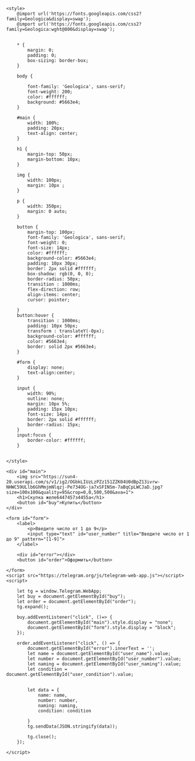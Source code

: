 <!doctype html>
<html lang="ru">
<head>
    <meta charset="UTF-8">
    <meta name="viewport"
          content="width=device-width, user-scalable=no, initial-scale=1.0, maximum-scale=1.0, minimum-scale=1.0">
    <meta http-equiv="X-UA-Compatible" content="ie=edge">
    <title>NoXeon</title>

    <style>
        @import url('https://fonts.googleapis.com/css2?family=Geologica&display=swap');
        @import url('https://fonts.googleapis.com/css2?family=Geologica:wght@800&display=swap');


        * {
            margin: 0;
            padding: 0;
            box-sizing: border-box;
        }

        body {

            font-family: 'Geologica', sans-serif;
            font-weight: 200;
            color: #ffffff;
            background: #5663e4;
        }

        #main {
            width: 100%;
            padding: 20px;
            text-align: center;
        }

        h1 {
            margin-top: 50px;
            margin-bottom: 10px;
        }

        img {
            width: 100px;
            margin: 10px ;
        }

        p {
            width: 350px;
            margin: 0 auto;
        }

        button {
            margin-top: 100px;
            font-family: 'Geologica', sans-serif;
            font-weight: 0;
            font-size: 14px;
            color: #ffffff;
            background-color: #5663e4;
            padding: 10px 30px;
            border: 2px solid #ffffff;
            box-shadow: rgb(0, 0, 0);
            border-radius: 50px;
            transition : 1000ms;
            flex-direction: row;
            align-items: center;
            cursor: pointer;

        }
        button:hover {
            transition : 1000ms;
            padding: 10px 50px;
            transform : translateY(-0px);
            background-color: #ffffff;
            color: #5663e4;
            border: solid 2px #5663e4;
        }

        #form {
            display: none;
            text-align:center;
        }

        input {
            width: 90%;
            outline: none;
            margin: 10px 5%;
            padding: 15px 10px;
            font-size: 14px;
            border: 2px solid #ffffff;
            border-radius: 15px;
        }
        input:focus {
            border-color: #ffffff;
        }


    </style>
</head>
<body>

    <div id="main">
        <img src="https://sun4-20.userapi.com/s/v1/ig2/OGbkLIUzLzPZz151ZZK04U0dBpZ13ivrw-NHWC59ULlb6GhMmjmNlqzj-Pe734OG-ja7xSFINSm-7aBqCpLWCJaD.jpg?size=100x100&quality=95&crop=0,0,500,500&ava=1">
        <h1>Скупка желе6447457з4455а</h1>
        <button id="buy">Купить</button>
    </div>

    <form id="form">
        <label>
            <p>Введите число от 1 до 9</p>
            <input type="text" id="user_number" title="Введите число от 1 до 9" pattern="[1-9]">
        </label>



<!--        <label>-->
<!--            <p>Введите число от 1 до 9</p>-->
<!--            <input type="text" id="user_name" required placeholder="Как к Вам обращаться?" title="от 3 символов" pattern="^[A-Za-zА-Яа-яЁё\s]{3,}">-->
<!--        </label>-->
<!--        -->
<!--        <label>-->
<!--            <p>Введите число от 1 до 9</p>-->
<!--            <input type="text" id="user_number" required placeholder="Введите номер телефона" title="от 10 до 11 цифр" pattern="[0-9]{10,11}">-->
<!--        </label>-->
<!--        -->
<!--        <label>-->
<!--            <p>Введите число от 1 до 9</p>-->
<!--             <input type="text" id="user_naming" required placeholder="Название комплектующего" title="от 3 символов" pattern="^[A-Za-zА-Яа-яЁё\s]{3,}">-->
<!--            -->
<!--        </label>-->
<!--        -->
<!--        <label>-->
<!--            <p>Введите число от 1 до 9</p>-->
<!--            <input type="text" id="user_condition" required placeholder="Состояние комплектующего" title="от 3 символов" pattern="^[A-Za-zА-Яа-яЁё\s]{3,}">-->
<!--        </label>-->

<!--        <input type="text" id="user_name" required placeholder="Как к Вам обращаться?" title="от 3 символов" pattern="^[A-Za-zА-Яа-яЁё\s]{3,}">-->



<!--        <input type="text" id="user_number" required placeholder="Введите номер телефона" title="от 10 до 11 цифр" pattern="[0-9]{10,11}">-->



<!--        <input type="text" id="user_naming" required placeholder="Название комплектующего" title="от 3 символов" pattern="^[A-Za-zА-Яа-яЁё\s]{3,}">-->



<!--        <input type="text" id="user_condition" required placeholder="Состояние комплектующего" title="от 3 символов" pattern="^[A-Za-zА-Яа-яЁё\s]{3,}">-->



        <div id="error"></div>
        <button id="order">Оформить</button>

    </form>
    <script src="https://telegram.org/js/telegram-web-app.js"></script>
    <script>

        let tg = window.Telegram.WebApp;
        let buy = document.getElementById("buy");
        let order = document.getElementById("order");
        tg.expand();

        buy.addEventListener("click", ()=> {
            document.getElementById("main").style.display = "none";
            document.getElementById("form").style.display = "block";
        });

        order.addEventListener("click", () => {
            document.getElementById("error").innerText = '';
            let name = document.getElementById("user_name").value;
            let number = document.getElementById("user_number").value;
            let naming = document.getElementById("user_naming").value;
            let condition = document.getElementById("user_condition").value;


            let data = {
                name: name,
                number: number,
                naming: naming,
                condition: condition

            }
            tg.sendData(JSON.stringify(data));

            tg.close();
        });

    </script>
</body>
</html>

